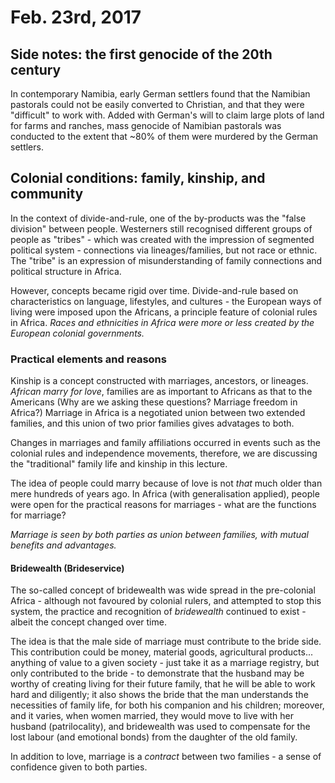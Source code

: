 Feb. 23rd, 2017
===============

Side notes: the first genocide of the 20th century
--------------------------------------------------

In contemporary Namibia, early German settlers found that the Namibian pastorals could not be easily converted to Christian, and that they were "difficult" to work with. Added with German's will to claim large plots of land for farms and ranches, mass genocide of Namibian pastorals was conducted to the extent that ~80% of them were murdered by the German settlers.

Colonial conditions: family, kinship, and community
---------------------------------------------------

In the context of divide-and-rule, one of the by-products was the "false division" between people. Westerners still recognised different groups of people as "tribes" - which was created with the impression of segmented political system - connections via lineages/families, but not race or ethnic. The "tribe" is an expression of misunderstanding of family connections and political structure in Africa.

However, concepts became rigid over time. Divide-and-rule based on characteristics on language, lifestyles, and cultures - the European ways of living were imposed upon the Africans, a principle feature of colonial rules in Africa. *Races and ethnicities in Africa were more or less created by the European colonial governments.*

### Practical elements and reasons

Kinship is a concept constructed with marriages, ancestors, or lineages. *African marry for love*, families are as important to Africans as that to the Americans (Why are we asking these questions? Marriage freedom in Africa?) Marriage in Africa is a negotiated union between two extended families, and this union of two prior families gives advatages to both.

Changes in marriages and family affiliations occurred in events such as the colonial rules and independence movements, therefore, we are discussing the "traditional" family life and kinship in this lecture.

The idea of people could marry because of love is not *that* much older than mere hundreds of years ago. In Africa (with generalisation applied), people were open for the practical reasons for marriages - what are the functions for marriage?

*Marriage is seen by both parties as union between families, with mutual benefits and advantages.*

#### Bridewealth (Brideservice)

The so-called concept of bridewealth was wide spread in the pre-colonial Africa - although not favoured by colonial rulers, and attempted to stop this system, the practice and recognition of *bridewealth* continued to exist - albeit the concept changed over time.

The idea is that the male side of marriage must contribute to the bride side. This contribution could be money, material goods, agricultural products... anything of value to a given society - just take it as a marriage registry, but only contributed to the bride - to demonstrate that the husband may be worthy of creating living for their future family, that he will be able to work hard and diligently; it also shows the bride that the man understands the necessities of family life, for both his companion and his children; moreover, and it varies, when women married, they would move to live with her husband (patrilocality), and bridewealth was used to compensate for the lost labour (and emotional bonds) from the daughter of the old family.

In addition to love, marriage is a *contract* between two families - a sense of confidence given to both parties.
